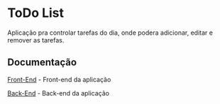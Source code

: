 # ToDo List

Aplicação pra controlar tarefas do dia, onde podera adicionar, editar e remover as tarefas.


## Documentação

[Front-End](https://link-da-documentação) - Front-end da aplicação

[Back-End](https://link-da-documentação) - Back-end da aplicação
